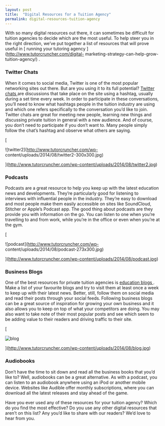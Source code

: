 ```yaml
---
layout: post
title:  "Digital Resources for a Tuition Agency"
permalink: digital-resources-tuition-agency
---
```

With so many digital resources out there, it can sometimes be difficult for
tuition agencies to decide which are the most useful. To help steer you in the
right direction, we’ve put together a list of resources that will prove useful
in [ running your tutoring agency ](http://www.tutorcruncher.com/digital-
marketing-strategy-can-help-grow-tuition-agency/) .

### Twitter Chats

When it comes to social media, Twitter is one of the most popular networking
sites out there. But are you using it to its full potential? [ Twitter chats
](http://academy.edukwest.com/twitter-can-help-grow-tutoring-agency/) are
discussions that take place on the site using a hashtag, usually during a set
time every week. In order to participate in these conversations, you’ll need
to know what hashtags people in the tuition industry are using and which one
refers specifically to the conversation you’d like to join. Twitter chats are
great for meeting new people, learning new things and discussing private
tuition in general with a new audience. And of course, you don’t need to
participate if you don’t want to. Many people simply follow the chat’s hashtag
and observe what others are saying.

[

![twitter2](http://www.tutorcruncher.com/wp-
content/uploads/2014/08/twitter2-300x300.jpg)

](http://www.tutorcruncher.com/wp-content/uploads/2014/08/twitter2.jpg)

### Podcasts

Podcasts are a great resource to help you keep up with the latest education
news and developments. They’re particularly good for listening to interviews
with influential people in the industry. They’re easy to download and most
people make them easily accessible on sites like SoundCloud, Stitcher or
Apple’s Podcast app. The good thing about podcasts are they provide you with
information on the go. You can listen to one when you’re travelling to and
from work, while you’re in the office or even when you’re at the gym.

[

![podcast](http://www.tutorcruncher.com/wp-
content/uploads/2014/08/podcast-273x300.jpg)

](http://www.tutorcruncher.com/wp-content/uploads/2014/08/podcast.jpg)

### Business Blogs

One of the best resources for private tuition agencies is [ education blogs
](http://www.tutorcruncher.com/tutoring-agency-needs-blog/) . Make a list of
your favourite blogs and try to visit them at least once a week to keep up
with their latest news. Better, still, follow them on social media and read
their posts through your social feeds. Following business blogs can be a great
source of inspiration for growing your own business and it also allows you to
keep on top of what your competitors are doing. You may also want to take note
of their most popular posts and see which seem to be adding value to their
readers and driving traffic to their site.

[

![blog](http://www.tutorcruncher.com/wp-content/uploads/2014/08/blog.jpg)

](http://www.tutorcruncher.com/wp-content/uploads/2014/08/blog.jpg)

### Audiobooks

Don’t have the time to sit down and read all the business books that you’d
like to? Well, audiobooks can be a great alternative. As with a podcast, you
can listen to an audiobook anywhere using an iPod or another mobile device.
Websites like Audible offer monthly subscriptions, where you can download all
the latest releases and stay ahead of the game.

Have you ever used any of these resources for your tuition agency? Which do
you find the most effective? Do you use any other digital resources that
aren’t on this list? Any you’d like to share with our readers? We’d love to
hear from you.

